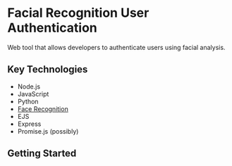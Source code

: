 # Facial Recognition User Authentication
<p> Web tool that allows developers to authenticate users using facial analysis. </p>

## Key Technologies
* Node.js
* JavaScript
* Python
* <a href="https://github.com/ageitgey/face_recognition"> Face Recognition </a>
* EJS
* Express
* Promise.js (possibly)


## Getting Started
  
